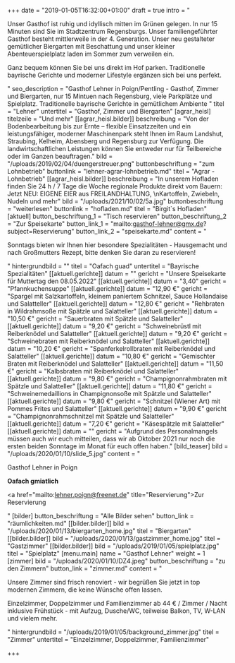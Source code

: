 +++
date = "2019-01-05T16:32:00+01:00"
draft = true
intro = "<p>Unser Gasthof ist ruhig und idyllisch mitten im Grünen gelegen. In nur 15 Minuten sind Sie im Stadtzentrum Regensburgs. Unser familiengeführter Gasthof besteht mittlerweile in der 4. Generation. Unser neu gestalteter gemütlicher Biergarten mit Beschattung und unser kleiner Abenteuerspielplatz laden im Sommer zum verweilen ein.</p><p>Ganz bequem können Sie bei uns direkt im Hof parken. Traditionelle bayrische Gerichte und moderner Lifestyle ergänzen sich bei uns perfekt.</p>"
seo_description = "Gasthof Lehner in Poign/Pentling - Gasthof, Zimmer und Biergarten, nur 15 Mintuen nach Regensburg, viele Parkplätze und Spielplatz. Traditionelle bayrische Gerichte in gemütlichem Ambiente "
titel = "Lehner"
untertitel = "Gasthof, Zimmer und Biergarten"
[agrar_heisl]
titelzeile = "Und mehr"
[[agrar_heisl.bilder]]
beschreibung = "Von der Bodenbearbeitung bis zur Ernte – flexible Einsatzzeiten und ein leistungsfähiger, moderner Maschinenpark steht Ihnen im Raum Landshut, Straubing, Kelheim, Abensberg und Regensburg zur Verfügung. Die landwirtschaftlichen Leistungen können Sie entweder nur für Teilbereiche oder im Ganzen beauftragen."
bild = "/uploads/2019/02/04/duengerstreuer.png"
buttonbeschriftung = "zum Lohnbetrieb"
buttonlink = "lehner-agrar-lohnbetrieb.md"
titel = "Agrar - Lohnbetrieb"
[[agrar_heisl.bilder]]
beschreibung = "In unserem Hofladen finden Sie 24 h / 7 Tage die Woche regionale Produkte direkt vom Bauern: Jetzt NEU: EIGENE EIER aus FREILANDHALTUNG, \nKartoffeln, Zwiebeln, Nudeln und mehr"
bild = "/uploads/2021/10/02/5a.jpg"
buttonbeschriftung = "weiterlesen"
buttonlink = "hofladen.md"
titel = "Birgit`s Hofladen"
[aktuell]
button_beschriftung_1 = "Tisch reservieren"
button_beschriftung_2 = "Zur Speisekarte"
button_link_1 = "mailto:gasthof-lehner@gmx.de?subject=Reservierung"
button_link_2 = "speisekarte.md"
content = "<p>Sonntags bieten wir Ihnen hier besondere Spezialitäten - Hausgemacht und nach Großmutters Rezept, bitte denken Sie daran zu reservieren!</p>"
hintergrundbild = ""
titel = "Oafach guad"
untertitel = "Bayrische Spezialitäten"
[[aktuell.gerichte]]
datum = ""
gericht = "Unsere Speisekarte für Muttertag den 08.05.2022"
[[aktuell.gerichte]]
datum = "3,40"
gericht = "Pfannkuchensuppe"
[[aktuell.gerichte]]
datum = "12,90 €"
gericht = "Spargel mit Salzkartoffeln, kleinem paniertem Schnitzel, Sauce Hollandaise und Salatteller"
[[aktuell.gerichte]]
datum = "12,80 €"
gericht = "Rehbraten in Wildrahmsoße mit Spätzle und Salatteller"
[[aktuell.gerichte]]
datum = "10,50 €"
gericht = "Sauerbraten mit Spätzle und Salatteller"
[[aktuell.gerichte]]
datum = "9,20 €"
gericht = "Schweinebrüstl mit Reiberknödel und Salatteller"
[[aktuell.gerichte]]
datum = "9,20 €"
gericht = "Schweinebraten mit Reiberknödel und Salatteller"
[[aktuell.gerichte]]
datum = "10,20 €"
gericht = "Spanferkelrollbraten mit Reiberknödel und Salatteller"
[[aktuell.gerichte]]
datum = "10,80 €"
gericht = "Gemischter Braten mit Reiberknödel und Salatteller"
[[aktuell.gerichte]]
datum = "11,50 €"
gericht = "Kalbsbraten mit Reiberknödel und Salatteller"
[[aktuell.gerichte]]
datum = "9,80 €"
gericht = "Champignonrahmbraten mit Spätzle und Salatteller"
[[aktuell.gerichte]]
datum = "11,80 €"
gericht = "Schweinemedaillions in Champignonsoße mit Spätzle und Salatteller"
[[aktuell.gerichte]]
datum = "9,80 €"
gericht = "Schnitzel (Wiener Art) mit Pommes Frites und Salatteller"
[[aktuell.gerichte]]
datum = "9,90 €"
gericht = "Champignonrahmschnitzel mit Spätzle und Salatteller"
[[aktuell.gerichte]]
datum = "7,20 €"
gericht = "Käsespätzle mit Salatteller"
[[aktuell.gerichte]]
datum = ""
gericht = "Aufgrund des Personalmangels müssen auch wir euch mitteilen, dass wir ab Oktober 2021 nur noch die ersten beiden Sonntage im Monat für euch offen haben."
[bild_teaser]
bild = "/uploads/2020/01/10/slide_5.jpg"
content = "<p>Gasthof Lehner in Poign</p><p><strong>Oafach gmiatlich</strong></p><p><a href=\"mailto:lehner.poign@freenet.de\" title=\"Reservierung\">Zur Reservierung</a></p>"
[bilder]
button_beschriftung = "Alle Bilder sehen"
button_link = "räumlichkeiten.md"
[[bilder.bilder]]
bild = "/uploads/2020/01/13/biergarten_home.jpg"
titel = "Biergarten"
[[bilder.bilder]]
bild = "/uploads/2020/01/13/gastzimmer_home.jpg"
titel = "Gastzimmer"
[[bilder.bilder]]
bild = "/uploads/2019/01/05/spielplatz.jpg"
titel = "Spielplatz"
[menu.main]
name = "Gasthof Lehner"
weight = 1
[zimmer]
bild = "/uploads/2020/01/10/DZ4.jpeg"
button_beschriftung = "zu den Zimmern"
button_link = "zimmer.md"
content = "<p>Unsere Zimmer sind frisch renoviert - wir begrüßen Sie jetzt in top modernen Zimmern, die keine Wünsche offen lassen.</p><p>Einzelzimmer, Doppelzimmer und Familienzimmer ab 44 € / Zimmer / Nacht inklusive Frühstück - mit Aufzug, Dusche/WC, teilweise Balkon, TV, W-LAN und vielem mehr.</p>"
hintergrundbild = "/uploads/2019/01/05/background_zimmer.jpg"
titel = "Zimmer"
untertitel = "Einzelzimmer, Doppelzimmer, Familienzimmer"

+++
